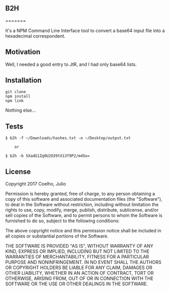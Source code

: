 ## B2H
=======

It's a NPM Command Line Interface tool to convert a base64 input file into a hexadecimal correspondent.

## Motivation

Well, I needed a good entry to JtR, and I had only base64 lists.

## Installation

    git clone
    npm install
    npm link

Nothing else...

## Tests

    $ b2h -f ~/Downloads/hashes.txt -o ~/Desktop/output.txt

        or 

    $ b2h -b SXadG1Zq0U2O39tX13f9P2/m45o=


## License

Copyright 2017 Coelho, Julio

Permission is hereby granted, free of charge, to any person obtaining a copy of this software and associated documentation files (the "Software"), to deal in the Software without restriction, including without limitation the rights to use, copy, modify, merge, publish, distribute, sublicense, and/or sell copies of the Software, and to permit persons to whom the Software is furnished to do so, subject to the following conditions:

The above copyright notice and this permission notice shall be included in all copies or substantial portions of the Software.

THE SOFTWARE IS PROVIDED "AS IS", WITHOUT WARRANTY OF ANY KIND, EXPRESS OR IMPLIED, INCLUDING BUT NOT LIMITED TO THE WARRANTIES OF MERCHANTABILITY, FITNESS FOR A PARTICULAR PURPOSE AND NONINFRINGEMENT. IN NO EVENT SHALL THE AUTHORS OR COPYRIGHT HOLDERS BE LIABLE FOR ANY CLAIM, DAMAGES OR OTHER LIABILITY, WHETHER IN AN ACTION OF CONTRACT, TORT OR OTHERWISE, ARISING FROM, OUT OF OR IN CONNECTION WITH THE SOFTWARE OR THE USE OR OTHER DEALINGS IN THE SOFTWARE.
